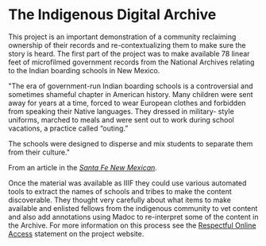 # The Indigenous Digital Archive

This project is an important demonstration of a community reclaiming ownership of their records and re-contextualizing them to make sure the story is heard. The first part of the project was to make available 78 linear feet of microfilmed government records from the National Archives relating to the Indian boarding schools in New Mexico.  

"The era of government-run Indian boarding schools is a controversial and sometimes shameful
chapter in American history. Many children were sent away for years at a time, forced to wear
European clothes and forbidden from speaking their Native languages. They dressed in military-
style uniforms, marched to meals and were sent out to work during school vacations, a practice
called “outing.”

The schools were designed to disperse and mix students to separate them from their culture."

From an article in the *[Santa Fe New Mexican](https://perma.cc/7G2P-V934)*.

Once the material was available as IIIF they could use various automated tools to extract the names of schools and tribes to make the content discoverable. They thought very carefully about what items to make available and enlisted fellows from the indigenous community to vet content and also add annotations using Madoc to re-interpret some of the content in the Archive. For more information on this process see the [Respectful Online Access](https://omeka.dlcs-ida.org/s/ida/page/respect) statement on the project website. 
